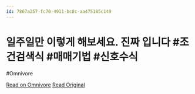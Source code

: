 ```yaml
---
id: 7867a257-fc70-4911-bc8c-aa475185c149
---
```


# 일주일만 이렇게 해보세요. 진짜 입니다  #조건검색식  #매매기법 #신호수식
#Omnivore

[Read on Omnivore](https://omnivore.app/me/https-youtube-com-watch-v-j-teu-oeb-7-g-19287fc0fd5)
[Read Original](https://youtube.com/watch?v=J-teuOEB7_g)


